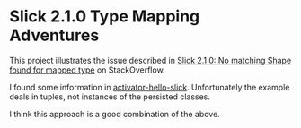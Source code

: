 # Slick 2.1.0 Type Mapping Adventures #

This project illustrates the issue described in [Slick 2.1.0: No matching Shape found for mapped type](http://stackoverflow.com/a/28408343) on StackOverflow.

I found some information in [activator-hello-slick](https://github.com/typesafehub/activator-hello-slick/blob/slick-2.1).
Unfortunately the example deals in tuples, not instances of the persisted classes.

I think this approach is a good combination of the above.
